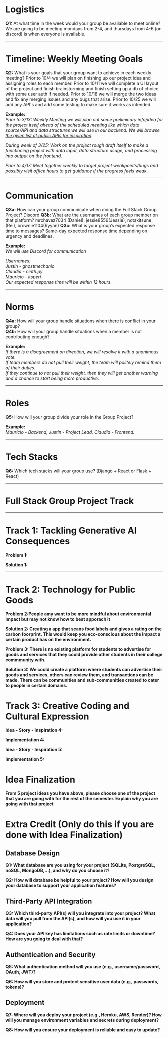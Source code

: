 # Logistics  

**Q1:** At what time in the week would your group be available to meet online?  
We are going to be meeting mondays from 2-4, and thursdays from 4-6 (on discord) is when everyone is available.


---

# Timeline: Weekly Meeting Goals  

**Q2:** What is your goals that your group want to achieve in each weekly meeting?
Prior to 10/4 we will plan on finishing up our project idea and assigning roles to each member.
Prior to 10/11 we will complete a UI layout of the project and finish brainstorming and finish setting up a db of choice with some user auth if needed.
Prior to 10/18 we will merge the two ideas and fix any merging issues and any bugs that arise.
Prior to 10/25 we will add any API's and add some testing to make sure it works as intended.

**Example:**  
*Prior to 3/13: Weekly Meeting we will plan out some preliminary info/idea for the project itself ahead of the scheduled meeting like which data source/API and data structures we will use in our backend. We will browse [the given list of public APIs for inspiration](https://github.com/public-apis/public-apis).*  

*During week of 3/25: Work on the project rough draft itself to make a functioning project with data input, data structure usage, and processing into output on the frontend.*  

*Prior to 4/17: Meet together weekly to target project weakpoints/bugs and possibly visit office hours to get guidance if the progress feels weak.*  

---

# Communication  

**Q3a:** How can your group communicate when doing the Full Stack Group Project?  Discord
**Q3b:** What are the usernames of each group member on that platform? mrchavez7034 (Daniel), jessie8556(Jessie), notakitsune_ (Rei), brownie1104(Ryyan)
**Q3c:** What is your group’s expected response time to messages?  Same-day expected response time depending on urgency and deadlines.

**Example:**  
*We will use Discord for communication*  

*Usernames:*  
*Justin - ghostmechanic*  
*Claudia - ninth.py*  
*Mauricio - itsperi*  
*Our expected response time will be within 12 hours.*  

---

# Norms  

**Q4a:** How will your group handle situations when there is conflict in your group?  
**Q4b:** How will your group handle situations when a member is not contributing enough?  

**Example:**  
*If there is a disagreement on direction, we will resolve it with a unanimous vote.*  
*If team members do not pull their weight, the team will politely remind them of their duties.*  
*If they continue to not pull their weight, then they will get another warning and a chance to start being more productive.*  

---

# Roles  

**Q5:** How will your group divide your role in the Group Project?  

**Example:**  
*Mauricio - Backend, Justin - Project Lead, Claudia - Frontend.*  

---

# Tech Stacks

**Q6:** Which tech stacks will your group use? (Django + React or Flask + React)

---
# Full Stack Group Project Track  
---

# Track 1: Tackling Generative AI Consequences
**Problem 1:** 

**Solution 1:** 

---

# Track 2: Technology for Public Goods 

**Problem 2:People amy want to be more mindful about environmental impact but may not know how to best apporach it**

**Solution 2: Creating a app that scans food labels and gives a rating on the carbon foorprint. This would keep you eco-conscious about the impact a certain product has on the environment.** 

**Problem 3: There is no existing platform for students to advertise for goods and services that they could provide other students in their college commmunity with.** 

**Solution 3: We could create a platform where students can advertise their goods and services, others can review them, and transactions can be made. There can be communities and sub-communities created to cater to people in certain domains.**  

# Track 3: Creative Coding and Cultural Expression

**Idea - Story - Inspiration 4:**

**Implementation 4:**

**Idea - Story - Inspiration 5:**

**Implementation 5:**


# Idea Finalization

**From 5 project ideas you have above, please choose one of the project that you are going with for the rest of the semester. Explain why you are going with that project**

# Extra Credit (Only do this if you are done with Idea Finalization)

## Database Design

**Q1: What database are you using for your project (SQLite, PostgreSQL, noSQL, MongoDB,...), and why do you choose it?**

**Q2: How will database be helpful to your project? How will you design your database to support your application features?**

## Third-Party API Integration

**Q3: Which third-party API(s) will you integrate into your project? What data will you pull from the API(s), and how will you use it in your application?**

**Q4: Does your API key has limitations such as rate limits or downtime? How are you going to deal with that?**

## Authentication and Security

**Q5: What authentication method will you use (e.g., username/password, OAuth, JWT)?**

**Q6: How will you store and protect sensitive user data (e.g., passwords, tokens)?**

## Deployment

**Q7: Where will you deploy your project (e.g., Heroku, AWS, Render)? How will you manage environment variables and secrets during deployment?**

**Q8: How will you ensure your deployment is reliable and easy to update?**
